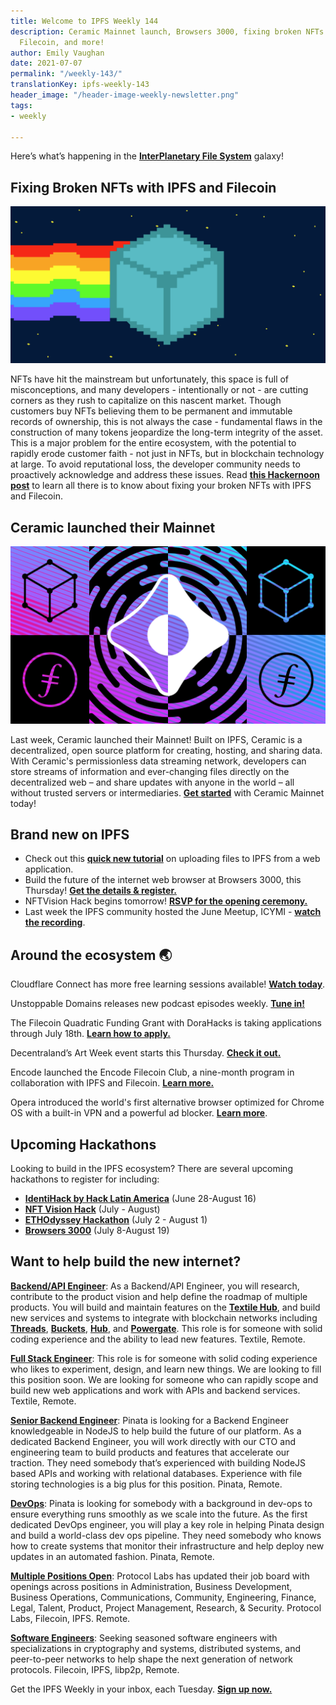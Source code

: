 ```yaml
---
title: Welcome to IPFS Weekly 144
description: Ceramic Mainnet launch, Browsers 3000, fixing broken NFTs with IPFS and
  Filecoin, and more!
author: Emily Vaughan
date: 2021-07-07
permalink: "/weekly-143/"
translationKey: ipfs-weekly-143
header_image: "/header-image-weekly-newsletter.png"
tags:
- weekly

---
```

Here’s what’s happening in the [**InterPlanetary File System**](https://ipfs.io/) galaxy!

## Fixing Broken NFTs with IPFS and Filecoin

![](../assets/e8a23c54-7515-4d77-806b-66843e43f3f7.png)

NFTs have hit the mainstream but unfortunately, this space is full of misconceptions, and many developers - intentionally or not - are cutting corners as they rush to capitalize on this nascent market. Though customers buy NFTs believing them to be permanent and immutable records of ownership, this is not always the case - fundamental flaws in the construction of many tokens jeopardize the long-term integrity of the asset. This is a major problem for the entire ecosystem, with the potential to rapidly erode customer faith - not just in NFTs, but in blockchain technology at large. To avoid reputational loss, the developer community needs to proactively acknowledge and address these issues. Read [**this Hackernoon post**](https://hackernoon.com/fixing-broken-nfts-with-ipfs-and-filecoin-jk1r35ab) to learn all there is to know about fixing your broken NFTs with IPFS and Filecoin.

## Ceramic launched their Mainnet

![](../assets/ipfs-blog-ceramic.png)

Last week, Ceramic launched their Mainnet! Built on IPFS, Ceramic is a decentralized, open source platform for creating, hosting, and sharing data. With Ceramic's permissionless data streaming network, developers can store streams of information and ever-changing files directly on the decentralized web – and share updates with anyone in the world – all without trusted servers or intermediaries. [**Get started**](https://blog.ceramic.network/ceramic-mainnet-is-live/) with Ceramic Mainnet today!

## Brand new on IPFS

* Check out this [**quick new tutorial**](https://dev.to/dabit3/uploading-files-to-ipfs-from-a-web-application-50a) on uploading files to IPFS from a web application.
* Build the future of the internet web browser at Browsers 3000, this Thursday! [**Get the details & register.**](https://events.protocol.ai/2021/browsers3000/)
* NFTVision Hack begins tomorrow! [**RSVP for the opening ceremony.**](https://www.eventbrite.sg/e/nft-vision-hack-opening-ceremony-tickets-158878677401)
* Last week the IPFS community hosted the June Meetup, ICYMI - [**watch the recording**](https://www.youtube.com/watch?v=pGJ-Oz3o0rg&t=20s).

## Around the ecosystem 🌏

Cloudflare Connect has more free learning sessions available! [**Watch today**](https://www.cloudflare.com/cloudflare-connect-2021/).  
  
Unstoppable Domains releases new podcast episodes weekly. [**Tune in!**](https://t.co/oiiofBBEi0?amp=1)  
  
The Filecoin Quadratic Funding Grant with DoraHacks is taking applications through July 18th. [**Learn how to apply.**](https://filecoin.io/blog/posts/filecoin-quadratic-funding-grant-round-1-at-dorahacks/)  
  
Decentraland’s Art Week event starts this Thursday. [**Check it out.**](https://decentraland.org/blog/announcement/art-week-2021/)  
  
Encode launched the Encode Filecoin Club, a nine-month program in collaboration with IPFS and Filecoin. [**Learn more.**](https://medium.com/encode-club/announcing-the-encode-filecoin-club-b89e1ec4ee46)  
  
Opera introduced the world's first alternative browser optimized for Chrome OS with a built-in VPN and a powerful ad blocker. [**Learn more**](https://blogs.opera.com/mobile/2021/07/opera-for-chromebooks/?utm_source=tw_GL_chromebook_July_launch&utm_medium=social&utm_campaign=tw_chromebook_July_launch).

## Upcoming Hackathons

Looking to build in the IPFS ecosystem? There are several upcoming hackathons to register for including:

* [**IdentiHack by Hack Latin America**](https://hacklatam.com/identihack-2021) (June 28-August 16)
* [**NFT Vision Hack**](https://www.nftvisionhack.com/) (July - August)
* [**ETHOdyssey Hackathon**](https://ethodyssey.devfolio.co/) (July 2 - August 1)
* [**Browsers 3000**](https://events.protocol.ai/2021/browsers3000) (July 8-August 19)

## Want to help build the new internet?

[**Backend/API Engineer**](https://boards.greenhouse.io/textileio/jobs/4017981004): As a Backend/API Engineer, you will research, contribute to the product vision and help define the roadmap of multiple products. You will build and maintain features on the [**Textile Hub**](https://github.com/textileio/textile), and build new services and systems to integrate with blockchain networks including [**Threads**](https://github.com/textileio/go-threads), [**Buckets**](https://github.com/textileio/go-buckets), [**Hub**](https://github.com/textileio/textile), and [**Powergate**](https://github.com/textileio/powergate). This role is for someone with solid coding experience and the ability to lead new features. Textile, Remote.

[**Full Stack Engineer**](https://boards.greenhouse.io/textileio/jobs/4017984004): This role is for someone with solid coding experience who likes to experiment, design, and learn new things. We are looking to fill this position soon. We are looking for someone who can rapidly scope and build new web applications and work with APIs and backend services. Textile, Remote.

[**Senior Backend Engineer**](https://pinata.cloud/careers#2): Pinata is looking for a Backend Engineer knowledgeable in NodeJS to help build the future of our platform. As a dedicated Backend Engineer, you will work directly with our CTO and engineering team to build products and features that accelerate our traction. They need somebody that’s experienced with building NodeJS based APIs and working with relational databases. Experience with file storing technologies is a big plus for this position. Pinata, Remote.

[**DevOps**](https://pinata.cloud/careers#1): Pinata is looking for somebody with a background in dev-ops to ensure everything runs smoothly as we scale into the future. As the first dedicated DevOps engineer, you will play a key role in helping Pinata design and build a world-class dev ops pipeline. They need somebody who knows how to create systems that monitor their infrastructure and help deploy new updates in an automated fashion. Pinata, Remote.

[**Multiple Positions Open**](https://jobs.lever.co/protocol): Protocol Labs has updated their job board with openings across positions in Administration, Business Development, Business Operations, Communications, Community, Engineering, Finance, Legal, Talent, Product, Project Management, Research, & Security. Protocol Labs, Filecoin, IPFS. Remote.

[**Software Engineers**](https://jobs.lever.co/protocol): Seeking seasoned software engineers with specializations in cryptography and systems, distributed systems, and peer-to-peer networks to help shape the next generation of network protocols. Filecoin, IPFS, libp2p, Remote.

Get the IPFS Weekly in your inbox, each Tuesday. [**Sign up now.**](https://ipfs.us4.list-manage.com/subscribe?u=25473244c7d18b897f5a1ff6b&id=cad54b2230)